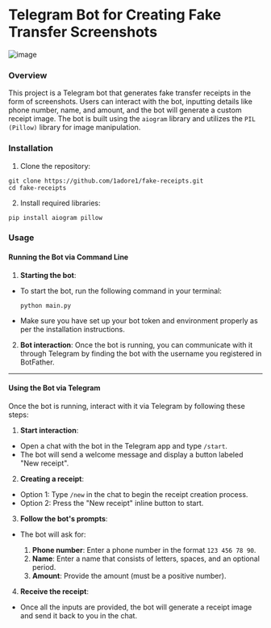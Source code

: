 # Telegram Bot for Creating Fake Transfer Screenshots
![image](https://github.com/user-attachments/assets/515bbcda-1bbf-4860-8c5b-d654bf38ae63)
### Overview
This project is a Telegram bot that generates fake transfer receipts in the form of screenshots. 
Users can interact with the bot, inputting details like phone number, name, and amount, and the bot will generate a custom receipt image. 
The bot is built using the ```aiogram``` library and utilizes the ```PIL (Pillow)``` library for image manipulation.
### Installation
1. Clone the repository:
```
git clone https://github.com/1adore1/fake-receipts.git
cd fake-receipts
```
2. Install required libraries:
```
pip install aiogram pillow
```
### Usage
#### Running the Bot via Command Line
1) **Starting the bot**:

  * To start the bot, run the following command in your terminal:
    ```
    python main.py
    ```
  * Make sure you have set up your bot token and environment properly as per the installation instructions.
  2) **Bot interaction**: Once the bot is running, you can communicate with it through Telegram by finding the bot with the username you registered in BotFather.
---
#### Using the Bot via Telegram
Once the bot is running, interact with it via Telegram by following these steps:

1) **Start interaction**:

  * Open a chat with the bot in the Telegram app and type ```/start```.
  * The bot will send a welcome message and display a button labeled "New receipt".
2) **Creating a receipt**:
  
  * Option 1: Type ```/new``` in the chat to begin the receipt creation process.
  * Option 2: Press the "New receipt" inline button to start.
3. **Follow the bot's prompts**:
* The bot will ask for:
  
  1) **Phone number**: Enter a phone number in the format ```123 456 78 90```.
  2) **Name**: Enter a name that consists of letters, spaces, and an optional period.
  3) **Amount**: Provide the amount (must be a positive number).
4. **Receive the receipt**:
* Once all the inputs are provided, the bot will generate a receipt image and send it back to you in the chat.
